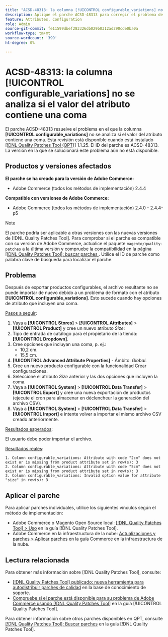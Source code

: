 ```yaml
---
title: "ACSD-48313: la columna [!UICONTROL configurable_variations] no se analiza si el valor del atributo contiene una coma"
description: Aplique el parche ACSD-48313 para corregir el problema de Adobe Commerce en el que la columna [!UICONTROL configurable_variations] no se analiza si el valor del atributo contiene una coma.
feature: Attributes, Configuration
role: Admin
source-git-commit: fe11599dbef283326db029b0312ad290cde0ba0a
workflow-type: tm+mt
source-wordcount: '399'
ht-degree: 0%

---
```


# ACSD-48313: la columna **[!UICONTROL configurable_variations]** no se analiza si el valor del atributo contiene una coma

El parche ACSD-48313 resuelve el problema en el que la columna **[!UICONTROL configurable_variations]** no se analiza si el valor del atributo contiene una coma. Esta revisión está disponible cuando está instalado [[!DNL Quality Patches Tool (QPT)]](https://experienceleague.adobe.com/es/docs/commerce-knowledge-base/kb/announcements/commerce-announcements/magento-quality-patches-released-new-tool-to-self-serve-quality-patches) 1.1.25. El ID del parche es ACSD-48313. La versión en la que se solucionará este problema aún no está disponible.

## Productos y versiones afectados

**El parche se ha creado para la versión de Adobe Commerce:**
* Adobe Commerce (todos los métodos de implementación) 2.4.4

**Compatible con versiones de Adobe Commerce:**
* Adobe Commerce (todos los métodos de implementación) 2.4.0 - 2.4.4-p5

>[!NOTE]
>
>El parche podría ser aplicable a otras versiones con las nuevas versiones de [!DNL Quality Patches Tool]. Para comprobar si el parche es compatible con su versión de Adobe Commerce, actualice el paquete `magento/quality-patches` a la última versión y compruebe la compatibilidad en la página [[!DNL Quality Patches Tool]: buscar parches ](https://experienceleague.adobe.com/tools/commerce-quality-patches/index.html?lang=es). Utilice el ID de parche como palabra clave de búsqueda para localizar el parche.

## Problema

Después de exportar productos configurables, el archivo resultante no se puede importar de nuevo debido a un problema de formato con el atributo **[!UICONTROL configurable_variations]**. Esto sucede cuando hay opciones de atributo que incluyen una coma.

<u>Pasos a seguir</u>:

1. Vaya a **[!UICONTROL Stores]** > **[!UICONTROL Attributes]** > **[!UICONTROL Product]** y cree un nuevo atributo _Size_:
1. Tipo de entrada de catálogo para el propietario de la tienda: **[!UICONTROL Dropdown]**.
1. Cree opciones que incluyan una coma, p. ej.:
   * 10,2 cm.
   * 15,5 cm.
1. **[!UICONTROL Advanced Attribute Properties]** - Ámbito: _Global_.
1. Cree un nuevo producto configurable con la funcionalidad Crear configuraciones.
1. Seleccione el atributo _Size_ anterior y las dos opciones que incluyen la coma.
1. Vaya a **[!UICONTROL System]** > **[!UICONTROL Data Transfer]** > **[!UICONTROL Export]** y cree una nueva exportación de productos (ejecute el cron para almacenar en déclencheur la generación del archivo CSV).
1. Vaya a **[!UICONTROL System]** > **[!UICONTROL Data Transfer]** > **[!UICONTROL Import]** e intente volver a importar el mismo archivo CSV creado anteriormente.

<u>Resultados esperados</u>:

El usuario debe poder importar el archivo.

<u>Resultados reales</u>:

```
1. Column configurable_variations: Attribute with code "2cm" does not exist or is missing from product attribute set in row(s): 3
2. Column configurable_variations: Attribute with code "5cm" does not exist or is missing from product attribute set in row(s): 3
3. Column configurable_variations: Invalid option value for attribute "size" in row(s): 3
```

## Aplicar el parche

Para aplicar parches individuales, utilice los siguientes vínculos según el método de implementación:

* Adobe Commerce o Magento Open Source local: [[!DNL Quality Patches Tool] > Uso](/help/tools/quality-patches-tool/usage.md) en la guía [!DNL Quality Patches Tool].
* Adobe Commerce en la infraestructura de la nube: [Actualizaciones y parches > Aplicar parches](https://experienceleague.adobe.com/docs/commerce-cloud-service/user-guide/develop/upgrade/apply-patches.html?lang=es) en la guía Commerce en la infraestructura de la nube.


## Lectura relacionada

Para obtener más información sobre [!DNL Quality Patches Tool], consulte:

* [[!DNL Quality Patches Tool] publicado: nueva herramienta para autodistribuir parches de calidad](https://experienceleague.adobe.com/es/docs/commerce-knowledge-base/kb/announcements/commerce-announcements/magento-quality-patches-released-new-tool-to-self-serve-quality-patches) en la base de conocimiento de soporte.
* [Compruebe si el parche está disponible para su problema de Adobe Commerce usando [!DNL Quality Patches Tool]](/help/tools/quality-patches-tool/patches-available-in-qpt/check-patch-for-magento-issue-with-magento-quality-patches.md) en la guía [!UICONTROL Quality Patches Tool].


Para obtener información sobre otros parches disponibles en QPT, consulte [[!DNL Quality Patches Tool]: Buscar parches](https://experienceleague.adobe.com/tools/commerce-quality-patches/index.html?lang=es) en la guía [!DNL Quality Patches Tool].
